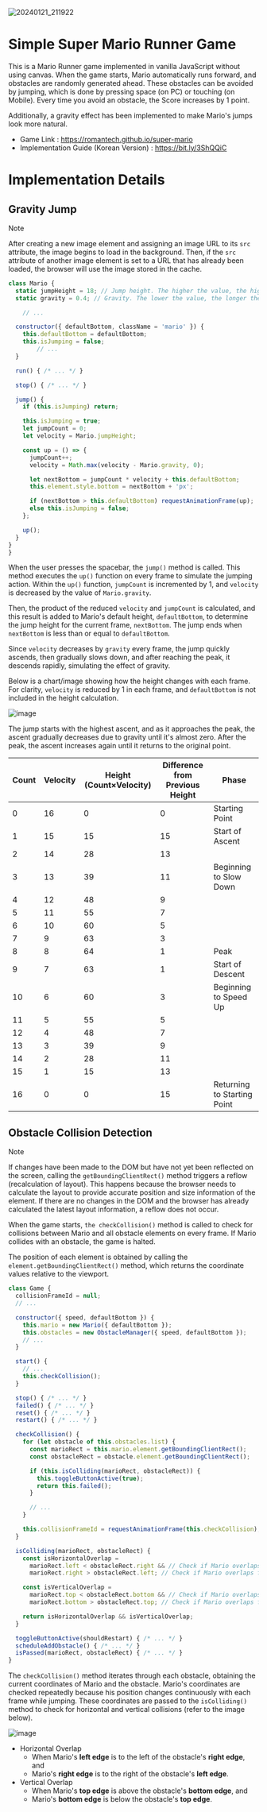 
![20240121_211922](https://github.com/romantech/super-mario/assets/8604840/a429b9fb-51cc-47d8-af62-35ff9d07c125)


# Simple Super Mario Runner Game

This is a Mario Runner game implemented in vanilla JavaScript without using canvas. When the game starts, Mario automatically runs forward, and obstacles are randomly generated ahead. These obstacles can be avoided by jumping, which is done by pressing space (on PC) or touching (on Mobile). Every time you avoid an obstacle, the Score increases by 1 point. 

Additionally, a gravity effect has been implemented to make Mario's jumps look more natural.

- Game Link : https://romantech.github.io/super-mario 
- Implementation Guide (Korean Version) : https://bit.ly/3ShQQiC

# Implementation Details
## Gravity Jump
> [!NOTE]
> After creating a new image element and assigning an image URL to its `src` attribute, the image begins to load in the background. Then, if the `src` attribute of another image element is set to a URL that has already been loaded, the browser will use the image stored in the cache.
```jsx
class Mario {
  static jumpHeight = 18; // Jump height. The higher the value, the higher the jump.
  static gravity = 0.4; // Gravity. The lower the value, the longer the jump.

	// ...

  constructor({ defaultBottom, className = 'mario' }) {
    this.defaultBottom = defaultBottom;
    this.isJumping = false;
		// ...
  }

  run() { /* ... */ }

  stop() { /* ... */ }

  jump() {
    if (this.isJumping) return;

    this.isJumping = true;
    let jumpCount = 0;
    let velocity = Mario.jumpHeight;

    const up = () => {
      jumpCount++;
      velocity = Math.max(velocity - Mario.gravity, 0);

      let nextBottom = jumpCount * velocity + this.defaultBottom;
      this.element.style.bottom = nextBottom + 'px';

      if (nextBottom > this.defaultBottom) requestAnimationFrame(up);
      else this.isJumping = false;
    };

    up();
  }
}
}
```

When the user presses the spacebar, the `jump()` method is called. This method executes the `up()` function on every frame to simulate the jumping action. Within the `up()` function, `jumpCount` is incremented by 1, and `velocity` is decreased by the value of `Mario.gravity`.

Then, the product of the reduced `velocity` and `jumpCount` is calculated, and this result is added to Mario's default height, `defaultBottom`, to determine the jump height for the current frame, `nextBottom`. The jump ends when `nextBottom` is less than or equal to `defaultBottom`.

Since `velocity` decreases by `gravity` every frame, the jump quickly ascends, then gradually slows down, and after reaching the peak, it descends rapidly, simulating the effect of gravity.

Below is a chart/image showing how the height changes with each frame. For clarity, `velocity` is reduced by 1 in each frame, and `defaultBottom` is not included in the height calculation.

![image](https://github.com/romantech/super-mario/assets/8604840/8ba5952c-9a1f-4470-bc90-1d92555ae19c)

The jump starts with the highest ascent, and as it approaches the peak, the ascent gradually decreases due to gravity until it's almost zero. After the peak, the ascent increases again until it returns to the original point.

| Count | Velocity | Height (Count×Velocity) | Difference from Previous Height | Phase |
| --- | --- | --- | --- | --- |
| 0 | 16 | 0 | 0 | Starting Point |
| 1 | 15 | 15 | 15 | Start of Ascent |
| 2 | 14 | 28 | 13 |  |
| 3 | 13 | 39 | 11 | Beginning to Slow Down |
| 4 | 12 | 48 | 9 |  |
| 5 | 11 | 55 | 7 |  |
| 6 | 10 | 60 | 5 |  |
| 7 | 9 | 63 | 3 |  |
| 8 | 8 | 64 | 1 | Peak |
| 9 | 7 | 63 | 1 | Start of Descent |
| 10 | 6 | 60 | 3 | Beginning to Speed Up |
| 11 | 5 | 55 | 5 |  |
| 12 | 4 | 48 | 7 |  |
| 13 | 3 | 39 | 9 |  |
| 14 | 2 | 28 | 11 |  |
| 15 | 1 | 15 | 13 |  |
| 16 | 0 | 0 | 15 | Returning to Starting Point |

## Obstacle Collision Detection
> [!NOTE]
> If changes have been made to the DOM but have not yet been reflected on the screen, calling the `getBoundingClientRect()` method triggers a reflow (recalculation of layout). This happens because the browser needs to calculate the layout to provide accurate position and size information of the element. If there are no changes in the DOM and the browser has already calculated the latest layout information, a reflow does not occur.

When the game starts, `the checkCollision()` method is called to check for collisions between Mario and all obstacle elements on every frame. If Mario collides with an obstacle, the game is halted.

The position of each element is obtained by calling the `element.getBoundingClientRect()` method, which returns the coordinate values relative to the viewport.

```jsx
class Game {
  collisionFrameId = null;
  // ...

  constructor({ speed, defaultBottom }) {
    this.mario = new Mario({ defaultBottom });
    this.obstacles = new ObstacleManager({ speed, defaultBottom });
    // ...
  }

  start() { 
    // ...
    this.checkCollision();
  }

  stop() { /* ... */ }
  failed() { /* ... */ }
  reset() { /* ... */ }
  restart() { /* ... */ }

  checkCollision() {
    for (let obstacle of this.obstacles.list) {
      const marioRect = this.mario.element.getBoundingClientRect();
      const obstacleRect = obstacle.element.getBoundingClientRect();

      if (this.isColliding(marioRect, obstacleRect)) {
        this.toggleButtonActive(true);
        return this.failed();
      }

      // ...
    }

    this.collisionFrameId = requestAnimationFrame(this.checkCollision);
  }

  isColliding(marioRect, obstacleRect) {
    const isHorizontalOverlap =
      marioRect.left < obstacleRect.right && // Check if Mario overlaps from the right side of the obstacle
      marioRect.right > obstacleRect.left; // Check if Mario overlaps from the left side of the obstacle

    const isVerticalOverlap =
      marioRect.top < obstacleRect.bottom && // Check if Mario overlaps from below the obstacle
      marioRect.bottom > obstacleRect.top; // Check if Mario overlaps from above the obstacle

    return isHorizontalOverlap && isVerticalOverlap;
  }

  toggleButtonActive(shouldRestart) { /* ... */ }
  scheduleAddObstacle() { /* ... */ }
  isPassed(marioRect, obstacleRect) { /* ... */ }
}
```

The `checkCollision()` method iterates through each obstacle, obtaining the current coordinates of Mario and the obstacle. Mario's coordinates are checked repeatedly because his position changes continuously with each frame while jumping. These coordinates are passed to the `isColliding()` method to check for horizontal and vertical collisions (refer to the image below).

![image](https://github.com/romantech/super-mario/assets/8604840/4b7e08f1-9b51-4bff-9ec8-9d0e263700e8)

- Horizontal Overlap
  - When Mario's **left edge** is to the left of the obstacle's **right edge**, and
  - Mario's **right edge** is to the right of the obstacle's **left edge**.
- Vertical Overlap
  - When Mario's **top edge** is above the obstacle's **bottom edge**, and
  - Mario's **bottom edge** is below the obstacle's **top edge**.
